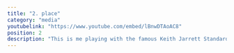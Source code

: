 ```yaml
---
title: "2. place"
category: "media"
youtubelink: "https://www.youtube.com/embed/lBnwDTAoAC8"
position: 2
description: "This is me playing with the famous Keith Jarrett Standards-trio"
---
```

